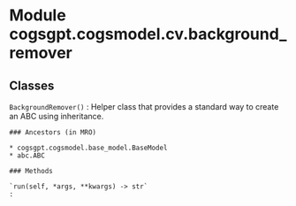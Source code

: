 Module cogsgpt.cogsmodel.cv.background_remover
==============================================

Classes
-------

`BackgroundRemover()`
:   Helper class that provides a standard way to create an ABC using
    inheritance.

    ### Ancestors (in MRO)

    * cogsgpt.cogsmodel.base_model.BaseModel
    * abc.ABC

    ### Methods

    `run(self, *args, **kwargs) ‑> str`
    :